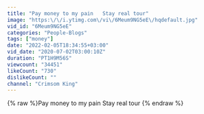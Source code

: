 ```yaml
---
title: "Pay money to my pain   Stay real tour"
image: "https:\/\/i.ytimg.com\/vi\/6Meum9NG5eE\/hqdefault.jpg"
vid_id: "6Meum9NG5eE"
categories: "People-Blogs"
tags: ["money"]
date: "2022-02-05T18:34:55+03:00"
vid_date: "2020-07-02T03:00:10Z"
duration: "PT1H9M56S"
viewcount: "34451"
likeCount: "730"
dislikeCount: ""
channel: "Crimsom King"
---
```

{% raw %}Pay money to my pain   Stay real tour {% endraw %}
